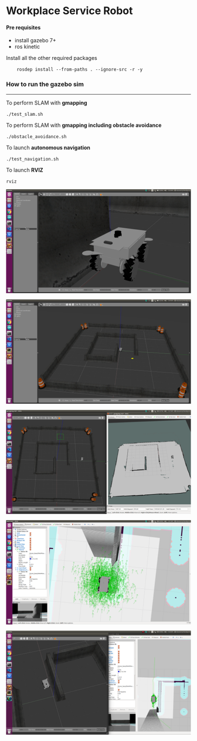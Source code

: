 # Workplace Service Robot

#### Pre requisites

-  install gazebo 7+
-  ros kinetic


Install all the other required packages

		rosdep install --from-paths . --ignore-src -r -y 


### How to run the gazebo sim
-----------------------------------------------------

To perform SLAM with **gmapping**


	./test_slam.sh



To perform SLAM with **gmapping including obstacle avoidance**


	./obstacle_avoidance.sh


To launch **autonomous navigation**

	./test_navigation.sh
	

To launch **RVIZ**

	rviz

![](images/t1a.png)

![](images/t2a.png) 

![](images/t3a.png)

![](images/t4a.png)

![](images/t1gz.png)
